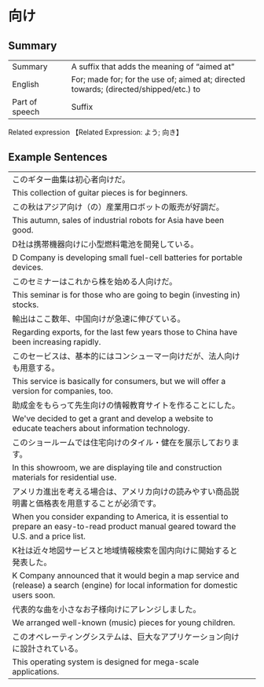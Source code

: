# 向け

## Summary

<table><tr>   <td>Summary<td>   <td>A suffix that adds the meaning of “aimed at”</td><tr><tr>   <td>English<td>   <td>For; made for; for the use of; aimed at; directed towards; (directed/shipped/etc.) to</td><tr><tr>   <td>Part of speech<td>   <td>Suffix</td><tr></table><tr>   <td>Related expression<td>   <td>【Related Expression: よう; 向き】</td><tr></table></table>

## Example Sentences

<table><tr><td>このギター曲集は初心者向けだ。<td><tr><tr><td>This collection of guitar pieces is for beginners.<td><tr><tr><td>この秋はアジア向け（の）産業用ロボットの販売が好調だ。<td><tr><tr><td>This autumn, sales of industrial robots for Asia have been good.<td><tr><tr><td>D社は携帯機器向けに小型燃料電池を開発している。<td><tr><tr><td>D Company is developing small fuel-cell batteries for portable devices.<td><tr><tr><td>このセミナーはこれから株を始める人向けだ。<td><tr><tr><td>This seminar is for those who are going to begin (investing in) stocks.<td><tr><tr><td>輸出はここ数年、中国向けが急速に伸びている。<td><tr><tr><td>Regarding exports, for the last few years those to China have been increasing rapidly.<td><tr><tr><td>このセービスは、基本的にはコンシューマー向けだが、法人向けも用意する。<td><tr><tr><td>This service is basically for consumers, but we will offer a version for companies, too.<td><tr><tr><td>助成金をもらって先生向けの情報教育サイトを作ることにした。<td><tr><tr><td>We've decided to get a grant and develop a website to educate teachers about information technology.<td><tr><tr><td>このショールームでは住宅向けのタイル・健在を展示しております。<td><tr><tr><td>In this showroom, we are displaying tile and construction materials for residential use.<td><tr><tr><td>アメリカ進出を考える場合は、アメリカ向けの読みやすい商品説明書と価格表を用意することが必須です。<td><tr><tr><td>When you consider expanding to America, it is essential to prepare an easy-to-read product manual geared toward the U.S. and a price list.<td><tr><tr><td>K社は近々地図サービスと地域情報検索を国内向けに開始すると発表した。<td><tr><tr><td>K Company announced that it would begin a map service and (release) a search (engine) for local information for domestic users soon.<td><tr><tr><td>代表的な曲を小さなお子様向けにアレンジしました。<td><tr><tr><td>We arranged well-known (music) pieces for young children.<td><tr><tr><td>このオペレーティングシステムは、巨大なアプリケーション向けに設計されている。<td><tr><tr><td>This operating system is designed for mega-scale applications.<td><tr></table>

